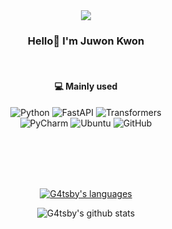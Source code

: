 <div align="center">
  <img src=https://capsule-render.vercel.app/api?type=waving&color=abb1f4&height=300&section=header&text=Welcome&fontSize=90&fontColor=ffffff&animation=fadeIn&fontAlignY=38&desc=G4tsby's%20GitHub%20Profile&descAlignY=51&descAlign=58&descSize=24>
  
### Hello👋 I'm Juwon Kwon

<br>
  
#### 💻 Mainly used
  
![Python](https://img.shields.io/badge/Python-3776AB?style=for-the-badge&logo=Python&logoColor=ffffff)
![FastAPI](https://img.shields.io/badge/fastapi-009688?style=for-the-badge&logo=fastapi&logoColor=ffffff)
![Transformers](https://img.shields.io/badge/transformers-FFD21E?style=for-the-badge&logo=huggingface&logoColor=ffffff)
<br>
![PyCharm](https://img.shields.io/badge/PyCharm-7BB972?style=for-the-badge&logo=PyCharm&logoColor=ffffff)
![Ubuntu](https://img.shields.io/badge/Ubuntu-E95420?style=for-the-badge&logo=Ubuntu&logoColor=ffffff)
![GitHub](https://img.shields.io/badge/GitHub-181717?style=for-the-badge&logo=GitHub&logoColor=ffffff)
<br><br><br>
  
 <br> <br>
  
[![G4tsby's languages](https://github-readme-stats.vercel.app/api/top-langs/?username=G4tsby&layout=compact&hide=javascript,html,css)](https://github.com/anuraghazra/github-readme-stats)
  
![G4tsby's github stats](https://github-readme-stats.vercel.app/api?username=G4tsby&show_icons=true&count_private=true)
</div>
